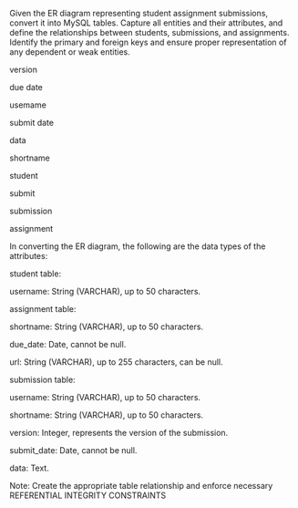 Given the ER diagram representing student assignment submissions, convert it into MySQL tables. Capture all entities and their attributes, and define the relationships between students, submissions, and assignments. Identify the primary and foreign keys and ensure proper representation of any dependent or weak entities.

version

due date

usemame

submit date

data

shortname

student

submit

submission

assignment

In converting the ER diagram, the following are the data types of the attributes:

student table:

username: String (VARCHAR), up to 50 characters.

assignment table:

shortname: String (VARCHAR), up to 50 characters.

due_date: Date, cannot be null.

url: String (VARCHAR), up to 255 characters, can be null.

submission table:

username: String (VARCHAR), up to 50 characters.

shortname: String (VARCHAR), up to 50 characters.

version: Integer, represents the version of the submission.

submit_date: Date, cannot be null.

data: Text.

Note: Create the appropriate table relationship and enforce necessary REFERENTIAL INTEGRITY CONSTRAINTS
